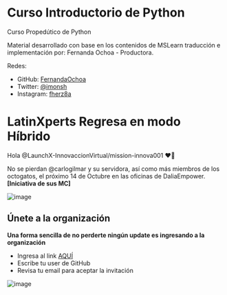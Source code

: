 # Curso Introductorio de Python
Curso Propedútico de Python 

Material desarrollado con base en los contenidos de MSLearn traducción e implementación por: Fernanda Ochoa - Productora.

Redes:
* GitHub: [FernandaOchoa](https://github.com/FernandaOchoa)
* Twitter: [@imonsh](https://twitter.com/imonsh)
* Instagram: [fherz8a](https://www.instagram.com/fherz8a/)

# LatinXperts  Regresa en modo Híbrido

Hola @LaunchX-InnovaccionVirtual/mission-innova001 ❤️‍🔥 

No se pierdan @carlogilmar y su servidora, así como más miembros de los octogatos, el próximo 14 de Octubre en las oficinas de DaliaEmpower. **[Iniciativa de sus MC]**

![image](https://user-images.githubusercontent.com/9124597/190522447-7ec5df7a-07be-4a91-9382-8458fc28a11a.png)

## Únete a la organización

**Una forma sencilla de no perderte ningún update es ingresando a la organización**

* Ingresa al link [AQUÍ](https://latinxperts.herokuapp.com/)
* Escribe tu user de GitHub
* Revisa tu email para aceptar la invitación

![image](https://user-images.githubusercontent.com/9124597/190541513-6d25c512-6e50-411c-b6f0-97e28466aeb9.png)
